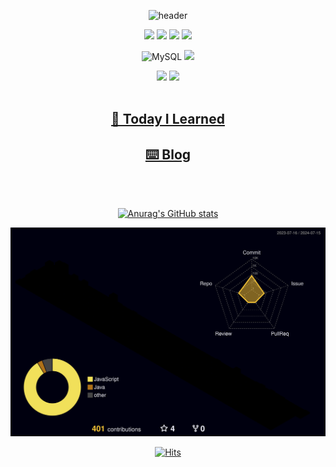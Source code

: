 <div align="center">

<!-- 헤더 -->
![header](https://capsule-render.vercel.app/api?type=waving&color=timeGradient&height=150&section=header&text=Welcome✋&fontSize=30&animation=twinkling&desc=🐯SeungBin%20Github&fontAlignY=30&descAlignY=50)



  <!-- 내용 -->


<!-- test test test -->
<img src="https://img.shields.io/badge/javascript-F7DF1E?style=for-the-badge&logo=javascript&logoColor=black">
<img src="https://img.shields.io/badge/node.js-339933?style=for-the-badge&logo=Node.js&logoColor=white">
  <img src="https://img.shields.io/badge/express-000000?style=for-the-badge&logo=express&logoColor=white">
  <img src="https://img.shields.io/badge/JAVA-007396? style=for-the-badge&logo=java&logoColor=white"/>
  
![MySQL](https://img.shields.io/badge/MySQL-4479A1.svg?&style=for-the-badge&logo=MySQL&logoColor=white)
<img src="https://img.shields.io/badge/MongoDB-47A248?style=for-the-badge&logo=MongoDB&logoColor=white"/></a>

<img src="https://img.shields.io/badge/github-181717?style=for-the-badge&logo=github&logoColor=white">
<img src="https://img.shields.io/badge/git-F05032?style=for-the-badge&logo=git&logoColor=white">
  


<!--/내용 끝-->

<br>
<br>

## [📝 Today I Learned](https://github.com/kkssbbb/TIL)
## [⌨️ Blog](https://kingbini.tistory.com/)

  
  <br>
  <br>
  
  <!-- 깃허브 상태표시  -->
[![Anurag's GitHub stats](https://github-readme-stats.vercel.app/api?username=kkssbbb&theme=cobalt)](https://github.com/anuraghazra/github-readme-stats)


<!-- 3d 잔디 -->
![](profile-3d-contrib/profile-night-rainbow.svg)


 <!-- 방문자수 표시 -->
[![Hits](https://hits.seeyoufarm.com/api/count/incr/badge.svg?url=https%3A%2F%2Fgithub.com%2Fkkssbbb&count_bg=%2379C83D&title_bg=%23555555&icon=&icon_color=%23E7E7E7&title=hits&edge_flat=false)](https://hits.seeyoufarm.com)

  
  </div>


